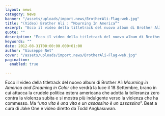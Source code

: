 ```yaml
---
layout: news
category: News
banner: "/assets/uploads/import.news/BrotherAli-Flag-web.jpg"
title: "(Video) Brother Ali : “Mourning In America”"
excerpt: "Ecco il video della titletrack del nuovo album di Brother Alì Mourning in America and Dreaming in Color che verdrà la luce il 18 Settembre, brano in cui attacca la crudele politica estera americana che adotta la tolleranza zero contra la violenza subita e si mostra più indulgente verso la violenza che ha commesso. Ma “una vita [&hellip"
quote: ""
description: "Ecco il video della titletrack del nuovo album di Brother Alì Mourning in America and Dreaming in Color che verdrà la luce il 18 Settembre, brano in cui attacca la crudele politica estera americana che adotta la tolleranza zero contra la violenza subita e si mostra più indulgente verso la violenza che ha commesso. Ma “una vita [&hellip"
keywords: ""
date: 2012-08-31T00:00:00.000+01:00
author: "Giuseppe Net"
cover: "/assets/uploads/import.news/BrotherAli-Flag-web.jpg"
pagination:
  enabled: true

---
```


Ecco il video della titletrack del nuovo album di Brother Alì _Mourning in America and Dreaming in Color_ che verdrà la luce il 18 Settembre, brano in cui attacca la crudele politica estera americana che adotta la tolleranza zero contra la violenza subita e si mostra più indulgente verso la violenza che ha commesso. Ma “_una vita è una vita e un assassino è un assassino_”. Beat a cura di Jake One e video diretto da Todd Angkasuwan.